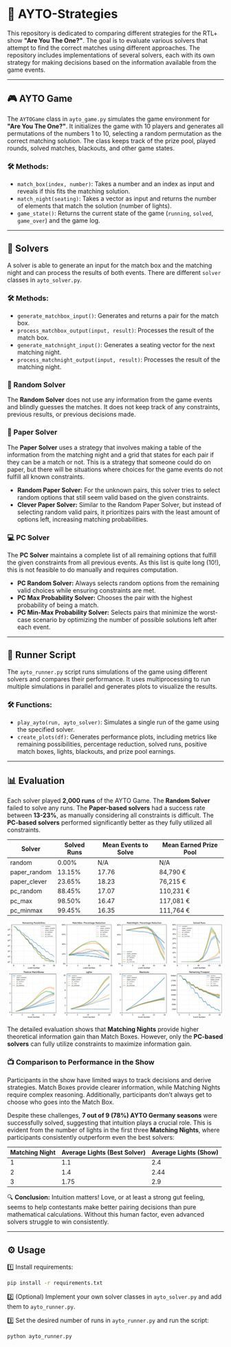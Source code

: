 # 🎯 AYTO-Strategies

This repository is dedicated to comparing different strategies for the RTL+ show **"Are You The One?"**. The goal is to evaluate various solvers that attempt to find the correct matches using different approaches. The repository includes implementations of several solvers, each with its own strategy for making decisions based on the information available from the game events.

---

## 🎮 AYTO Game

The `AYTOGame` class in `ayto_game.py` simulates the game environment for **"Are You The One?"**. It initializes the game with 10 players and generates all permutations of the numbers 1 to 10, selecting a random permutation as the correct matching solution. The class keeps track of the prize pool, played rounds, solved matches, blackouts, and other game states.

### 🛠️ Methods:
- `match_box(index, number)`: Takes a number and an index as input and reveals if this fits the matching solution.
- `match_night(seating)`: Takes a vector as input and returns the number of elements that match the solution (number of lights).
- `game_state()`: Returns the current state of the game (`running`, `solved`, `game_over`) and the game log.

---

## 🧠 Solvers
A solver is able to generate an input for the match box and the matching night and can process the results of both events. There are different `solver` classes in `ayto_solver.py`.

### 🛠️ Methods:
- `generate_matchbox_input()`: Generates and returns a pair for the match box.
- `process_matchbox_output(input, result)`: Processes the result of the match box.  
- `generate_matchnight_input()`: Generates a seating vector for the next matching night.
- `process_matchnight_output(input, result)`: Processes the result of the matching night.  

### 🎲 Random Solver
The **Random Solver** does not use any information from the game events and blindly guesses the matches. It does not keep track of any constraints, previous results, or previous decisions made.

### 📜 Paper Solver
The **Paper Solver** uses a strategy that involves making a table of the information from the matching night and a grid that states for each pair if they can be a match or not. This is a strategy that someone could do on paper, but there will be situations where choices for the game events do not fulfill all known constraints.

- **Random Paper Solver:** For the unknown pairs, this solver tries to select random options that still seem valid based on the given constraints.
- **Clever Paper Solver:** Similar to the Random Paper Solver, but instead of selecting random valid pairs, it prioritizes pairs with the least amount of options left, increasing matching probabilities.

### 💻 PC Solver
The **PC Solver** maintains a complete list of all remaining options that fulfill the given constraints from all previous events. As this list is quite long (10!), this is not feasible to do manually and requires computation.

- **PC Random Solver:** Always selects random options from the remaining valid choices while ensuring constraints are met.
- **PC Max Probability Solver:** Chooses the pair with the highest probability of being a match.
- **PC Min-Max Probability Solver:** Selects pairs that minimize the worst-case scenario by optimizing the number of possible solutions left after each event.

---

## 🚀 Runner Script
The `ayto_runner.py` script runs simulations of the game using different solvers and compares their performance. It uses multiprocessing to run multiple simulations in parallel and generates plots to visualize the results.

### 🛠️ Functions:
- `play_ayto(run, ayto_solver)`: Simulates a single run of the game using the specified solver.
- `create_plots(df)`: Generates performance plots, including metrics like remaining possibilities, percentage reduction, solved runs, positive match boxes, lights, blackouts, and prize pool earnings.

---

## 📊 Evaluation
Each solver played **2,000 runs** of the AYTO Game. The **Random Solver** failed to solve any runs. The **Paper-based solvers** had a success rate between **13-23%**, as manually considering all constraints is difficult. The **PC-based solvers** performed significantly better as they fully utilized all constraints.

| Solver       | Solved Runs  | Mean Events to Solve | Mean Earned Prize Pool |
|-------------|--------------|----------------------|------------------------|
| random       | 0.00%        | N/A                  | N/A                    |
| paper_random | 13.15%       | 17.76                | 84,790 €               |
| paper_clever | 23.65%       | 18.23                | 76,215 €               |
| pc_random    | 88.45%       | 17.07                | 110,231 €              |
| pc_max       | 98.50%       | 16.47                | 117,081 €              |
| pc_minmax    | 99.45%       | 16.35                | 111,764 €              |

![Evaluation of all Solvers](ayto_solver_evaluation.png)

The detailed evaluation shows that **Matching Nights** provide higher theoretical information gain than Match Boxes. However, only the **PC-based solvers** can fully utilize constraints to maximize information gain.

### 📺 Comparison to Performance in the Show
Participants in the show have limited ways to track decisions and derive strategies. Match Boxes provide clearer information, while Matching Nights require complex reasoning. Additionally, participants don’t always get to choose who goes into the Match Box.

Despite these challenges, **7 out of 9 (78%) AYTO Germany seasons** were successfully solved, suggesting that intuition plays a crucial role. This is evident from the number of lights in the first three **Matching Nights**, where participants consistently outperform even the best solvers:

| Matching Night | Average Lights (Best Solver) | Average Lights (Show) |
|---------------|-----------------------------|----------------------|
| 1             | 1.1                         | 2.4                  |
| 2             | 1.4                         | 2.44                 |
| 3             | 1.75                        | 2.9                  |

🔍 **Conclusion:** Intuition matters! Love, or at least a strong gut feeling, seems to help contestants make better pairing decisions than pure mathematical calculations. Without this human factor, even advanced solvers struggle to win consistently.

---

## ⚙️ Usage

1️⃣ Install requirements:
```bash
pip install -r requirements.txt
```

2️⃣ (Optional) Implement your own solver classes in `ayto_solver.py` and add them to `ayto_runner.py`.

3️⃣ Set the desired number of runs in `ayto_runner.py` and run the script:
```bash
python ayto_runner.py
```
